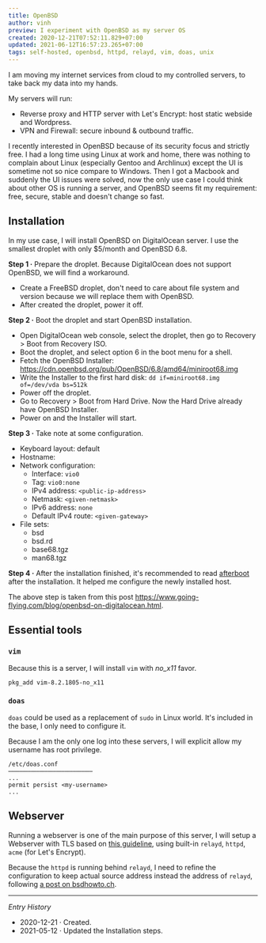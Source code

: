 ```yaml
---
title: OpenBSD
author: vinh
preview: I experiment with OpenBSD as my server OS
created: 2020-12-21T07:52:11.829+07:00
updated: 2021-06-12T16:57:23.265+07:00
tags: self-hosted, openbsd, httpd, relayd, vim, doas, unix
---
```


I am moving my internet services from cloud to my controlled servers, to take back my data into my hands.

My servers will run:

* Reverse proxy and HTTP server with Let's Encrypt: host static webside and Wordpress.
* VPN and Firewall: secure inbound & outbound traffic.

I recently interested in OpenBSD because of its security focus and strictly free. I had a long time using Linux at work and home, there was nothing to complain about Linux (especially Gentoo and Archlinux) except the UI is sometime not so nice compare to Windows. Then I got a Macbook and suddenly the UI issues were solved, now the only use case I could think about other OS is running a server, and OpenBSD seems fit my requirement: free, secure, stable and doesn't change so fast.

## Installation

In my use case, I will install OpenBSD on DigitalOcean server. I use the smallest droplet with only $5/month and OpenBSD 6.8.

**Step 1 ·** Prepare the droplet. Because DigitalOcean does not support OpenBSD, we will find a workaround.

* Create a FreeBSD droplet, don't need to care about file system and version because we will replace them with OpenBSD.
* After created the droplet, power it off.

**Step 2 ·** Boot the droplet and start OpenBSD installation.

* Open DigitalOcean web console, select the droplet, then go to Recovery > Boot from Recovery ISO.
* Boot the droplet, and select option 6 in the boot menu for a shell.
* Fetch the OpenBSD Installer: <https://cdn.openbsd.org/pub/OpenBSD/6.8/amd64/miniroot68.img>
* Write the Installer to the first hard disk: `dd if=miniroot68.img of=/dev/vda bs=512k`
* Power off the droplet.
* Go to Recovery > Boot from Hard Drive. Now the Hard Drive already have OpenBSD Installer.
* Power on and the Installer will start.

**Step 3 ·** Take note at some configuration.

* Keyboard layout: default
* Hostname: <hostname>
* Network configuration:
  - Interface: `vio0`
  - Tag: `vio0:none`
  - IPv4 address: `<public-ip-address>`
  - Netmask: `<given-netmask>`
  - IPv6 address: `none`
  - Default IPv4 route: `<given-gateway>`
* File sets:
  - bsd
  - bsd.rd
  - base68.tgz
  - man68.tgz

**Step 4 ·** After the installation finished, it's recommended to read [afterboot](https://man.openbsd.org/afterboot) after the installation. It helped me configure the newly installed host.

The above step is taken from this post <https://www.going-flying.com/blog/openbsd-on-digitalocean.html>.

## Essential tools

### `vim`

Because this is a server, I will install `vim` with *no_x11* favor.

```
pkg_add vim-8.2.1805-no_x11
```

### `doas`

`doas` could be used as a replacement of `sudo` in Linux world. It's included in the base, I only need to configure it.

Because I am the only one log into these servers, I will explicit allow my username has root privilege.

```
/etc/doas.conf
                              
...
permit persist <my-username>
...
```

## Webserver

Running a webserver is one of the main purpose of this server, I will setup a Webserver with TLS based on [this guideline](https://www.alexander-pluhar.de/openbsd-webserver.html), using built-in `relayd`, `httpd`, `acme` (for Let's Encrypt).

Because the `httpd` is running behind `relayd`, I need to refine the configuration to keep actual source address instead the address of `relayd`, following [a post on bsdhowto.ch](https://www.bsdhowto.ch/forwarded.html).

---
*Entry History*

* 2020-12-21 · Created.
* 2021-05-12 · Updated the Installation steps.
